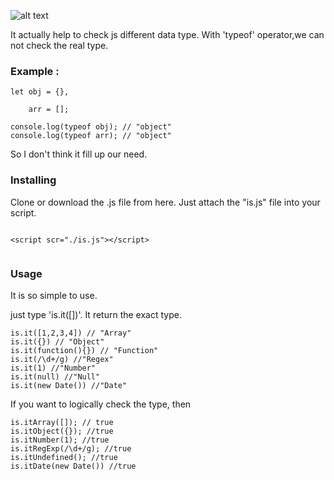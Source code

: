 ![alt text](https://image.ibb.co/cFayKG/is_1.jpg)


It actually help to check js different data type. With 'typeof' operator,we can not check the real type.

### Example :

```
let obj = {},

    arr = [];
    
console.log(typeof obj); // "object"
console.log(typeof arr); // "object"

```  

So I don't think it fill up our need.

### Installing
Clone or download the .js file from here.
Just attach the "is.js" file into your script.

```

<script scr="./is.js"></script>


```

### Usage

It is so simple to use.

just type 'is.it([])'. It return the exact type.

```
is.it([1,2,3,4]) // "Array"
is.it({}) // "Object"
is.it(function(){}) // "Function"
is.it(/\d+/g) //"Regex"
is.it(1) //"Number"
is.it(null) //"Null"
is.it(new Date()) //"Date"

```

If you want to logically check the type, then

```
is.itArray([]); // true
is.itObject({}); //true
is.itNumber(1); //true
is.itRegExp(/\d+/g); //true
is.itUndefined(); //true
is.itDate(new Date()) //true

```
